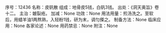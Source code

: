 序号：12436
名称：皮矾散
组成：地骨皮5钱，白矾3钱。
出处：《洞天奥旨》卷十二。
主治：皴裂疮。
加减：None
功效：None
用法用量：煎汤洗之。至软后，用蜡羊油1两熬熟，入轻粉1钱，研为末，调匀搽之。
制备方法：None
临床应用：None
各家论述：None
用药禁忌：None
附注：None
